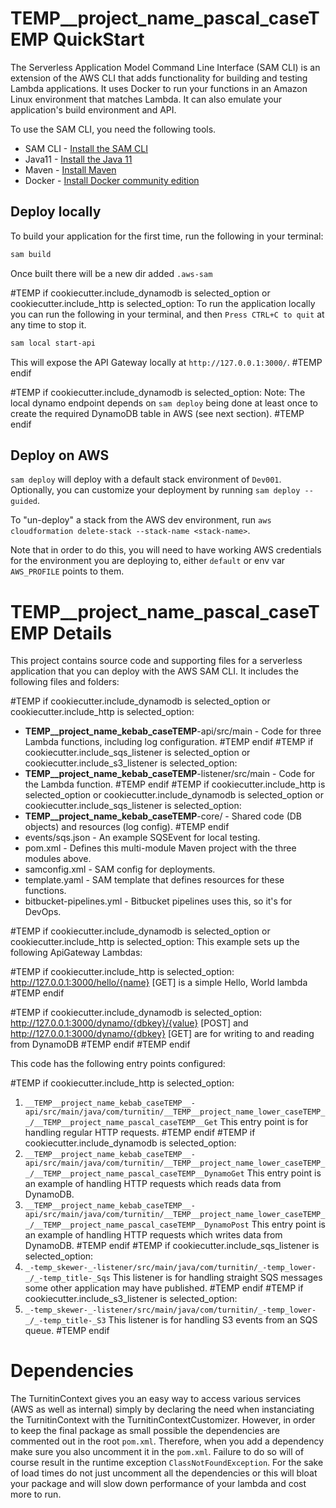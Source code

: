 # __TEMP__project_name_pascal_caseTEMP__ QuickStart

The Serverless Application Model Command Line Interface (SAM CLI) is an extension of the AWS CLI that adds functionality
for building and testing Lambda applications. It uses Docker to run your functions in an Amazon Linux environment that
matches Lambda. It can also emulate your application's build environment and API.

To use the SAM CLI, you need the following tools.

* SAM CLI - [Install the SAM CLI](https://docs.aws.amazon.com/serverless-application-model/latest/developerguide/serverless-sam-cli-install.html)
* Java11 - [Install the Java 11](https://docs.aws.amazon.com/corretto/latest/corretto-11-ug/downloads-list.html)
* Maven - [Install Maven](https://maven.apache.org/install.html)
* Docker - [Install Docker community edition](https://hub.docker.com/search/?type=edition&offering=community)


## Deploy locally

To build your application for the first time, run the following in your terminal:

```bash
sam build
```

Once built there will be a new dir added `.aws-sam`

#TEMP if cookiecutter.include_dynamodb is selected_option or cookiecutter.include_http is selected_option:
To run the application locally you can run the following in your terminal, and then `Press CTRL+C to quit` at any time
to stop it.
```bash
sam local start-api
```
This will expose the API Gateway locally at `http://127.0.0.1:3000/`.
#TEMP endif

#TEMP if cookiecutter.include_dynamodb is selected_option:
Note: The local dynamo endpoint depends on `sam deploy` being done at least once
to create the required DynamoDB table in AWS (see next section).
#TEMP endif


## Deploy on AWS

`sam deploy` will deploy with a default stack environment of `Dev001`. Optionally, you can customize your deployment by
running `sam deploy --guided`.

To "un-deploy" a stack from the AWS dev environment, run `aws cloudformation delete-stack --stack-name <stack-name>`.

Note that in order to do this, you will need to have working AWS credentials for the environment you are deploying to,
either `default` or env var `AWS_PROFILE` points to them.


# __TEMP__project_name_pascal_caseTEMP__ Details

This project contains source code and supporting files for a serverless application that you can deploy with the AWS SAM
CLI. It includes the following files and folders:

#TEMP if cookiecutter.include_dynamodb is selected_option or cookiecutter.include_http is selected_option:
- __TEMP__project_name_kebab_caseTEMP__-api/src/main - Code for three Lambda functions, including log configuration.
#TEMP endif
#TEMP if cookiecutter.include_sqs_listener is selected_option or cookiecutter.include_s3_listener is selected_option:
- __TEMP__project_name_kebab_caseTEMP__-listener/src/main - Code for the Lambda function.
#TEMP endif
#TEMP if cookiecutter.include_http is selected_option or cookiecutter.include_dynamodb is selected_option or cookiecutter.include_sqs_listener is selected_option:
- __TEMP__project_name_kebab_caseTEMP__-core/ - Shared code (DB objects) and resources (log config).
#TEMP endif
- events/sqs.json - An example SQSEvent for local testing.
- pom.xml - Defines this multi-module Maven project with the three modules above.
- samconfig.xml - SAM config for deployments.
- template.yaml - SAM template that defines resources for these functions.
- bitbucket-pipelines.yml - Bitbucket pipelines uses this, so it's for DevOps.


#TEMP if cookiecutter.include_dynamodb is selected_option or cookiecutter.include_http is selected_option:
This example sets up the following ApiGateway Lambdas:

#TEMP if cookiecutter.include_http is selected_option:
http://127.0.0.1:3000/hello/{name} [GET] is a simple Hello, World lambda
#TEMP endif

#TEMP if cookiecutter.include_dynamodb is selected_option:
http://127.0.0.1:3000/dynamo/{dbkey}/{value} [POST]
and
http://127.0.0.1:3000/dynamo/{dbkey} [GET]
are for writing to and reading from DynamoDB
#TEMP endif
#TEMP endif

This code has the following entry points configured:

#TEMP if cookiecutter.include_http is selected_option:
1. `__TEMP__project_name_kebab_caseTEMP__-api/src/main/java/com/turnitin/__TEMP__project_name_lower_caseTEMP__/__TEMP__project_name_pascal_caseTEMP__Get` This entry point is for handling regular HTTP requests.
#TEMP endif
#TEMP if cookiecutter.include_dynamodb is selected_option:
1. `__TEMP__project_name_kebab_caseTEMP__-api/src/main/java/com/turnitin/__TEMP__project_name_lower_caseTEMP__/__TEMP__project_name_pascal_caseTEMP__DynamoGet` This entry point is an example of handling HTTP requests which reads data from DynamoDB.
1. `__TEMP__project_name_kebab_caseTEMP__-api/src/main/java/com/turnitin/__TEMP__project_name_lower_caseTEMP__/__TEMP__project_name_pascal_caseTEMP__DynamoPost` This entry point is an example of handling HTTP requests which writes data from DynamoDB.
#TEMP endif
#TEMP if cookiecutter.include_sqs_listener is selected_option:
1. `_-temp_skewer-_-listener/src/main/java/com/turnitin/_-temp_lower-_/_-temp_title-_Sqs` This listener is for handling straight SQS messages some other application may have published.
#TEMP endif
#TEMP if cookiecutter.include_s3_listener is selected_option:
1. `_-temp_skewer-_-listener/src/main/java/com/turnitin/_-temp_lower-_/_-temp_title-_S3` This listener is for handling S3 events from an SQS queue.
#TEMP endif


# Dependencies

The TurnitinContext gives you an easy way to access various services (AWS as well as internal) simply by declaring the need when instanciating the TurnitinContext with the
TurnitinContextCustomizer. However, in order to keep the final package as small possible the dependencies are commented out in the root `pom.xml`.  Therefore, when you
add a dependency make sure you also uncomment it in the `pom.xml`.  Failure to do so will of course result in the runtime exception `ClassNotFoundException`.  For the sake
of load times do not just uncomment all the dependencies or this will bloat your package and will slow down performance of your lambda and cost more to run.


